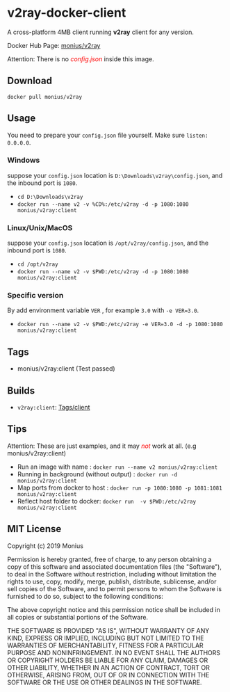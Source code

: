 # v2ray-docker-client

A cross-platform 4MB client running **v2ray** client for any version.

Docker Hub Page: [monius/v2ray](https://hub.docker.com/r/monius/v2ray)

Attention: There is no <span style="color:red"> *config.json* </span> inside this image.

## Download

`docker pull monius/v2ray`

## Usage

You need to prepare your `config.json` file yourself. Make sure `listen: 0.0.0.0`.

### Windows

suppose your `config.json` location is `D:\Downloads\v2ray\config.json`, and the inbound port is `1080`.

- `cd D:\Downloads\v2ray`
- `docker run --name v2 -v %CD%:/etc/v2ray -d -p 1080:1080 monius/v2ray:client`

### Linux/Unix/MacOS

suppose your `config.json` location is `/opt/v2ray/config.json`, and the inbound port is `1080`.

- `cd /opt/v2ray`
- `docker run --name v2 -v $PWD:/etc/v2ray -d -p 1080:1080 monius/v2ray:client`

### Specific version

By add environment variable `VER` , for example `3.0` with `-e VER=3.0`.

- `docker run --name v2 -v $PWD:/etc/v2ray -e VER=3.0 -d -p 1080:1080 monius/v2ray:client`

## Tags

- monius/v2ray:client (Test passed)

## Builds

- `v2ray:client`: [Tags/client](https://github.com/Mon-ius/v2ray-docker-client/blob/master/tags/client/Dockerfile)

## Tips

Attention: These are just examples, and it may <span style="color:red"> *not* </span> work at all. (e.g monius/v2ray:client)

- Run an image with name : `docker run --name v2 monius/v2ray:client`
- Running in background (without output) : `docker run -d monius/v2ray:client`
- Map ports from docker to host : `docker run -p 1080:1080 -p 1081:1081 monius/v2ray:client`
- Reflect host folder to docker: `docker run  -v $PWD:/etc/v2ray monius/v2ray:client`

## MIT License

Copyright (c) 2019 Monius

Permission is hereby granted, free of charge, to any person obtaining a copy
of this software and associated documentation files (the "Software"), to deal
in the Software without restriction, including without limitation the rights
to use, copy, modify, merge, publish, distribute, sublicense, and/or sell
copies of the Software, and to permit persons to whom the Software is
furnished to do so, subject to the following conditions:

The above copyright notice and this permission notice shall be included in all
copies or substantial portions of the Software.

THE SOFTWARE IS PROVIDED "AS IS", WITHOUT WARRANTY OF ANY KIND, EXPRESS OR
IMPLIED, INCLUDING BUT NOT LIMITED TO THE WARRANTIES OF MERCHANTABILITY,
FITNESS FOR A PARTICULAR PURPOSE AND NONINFRINGEMENT. IN NO EVENT SHALL THE
AUTHORS OR COPYRIGHT HOLDERS BE LIABLE FOR ANY CLAIM, DAMAGES OR OTHER
LIABILITY, WHETHER IN AN ACTION OF CONTRACT, TORT OR OTHERWISE, ARISING FROM,
OUT OF OR IN CONNECTION WITH THE SOFTWARE OR THE USE OR OTHER DEALINGS IN THE
SOFTWARE.
